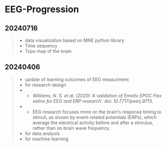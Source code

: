 # EEG-Progression
## 20240716
> - data visualization based on MNE python library
> - Time sequency
> - Topo map of the brain

## 20240406
> - update of learning outcomes of EEG measurment
> - for research design
> - - *Williams, N. S. et al. (2020) ‘A validation of Emotiv EPOC Flex saline for EEG and ERP research’. doi: 10.7717/peerj.9713.*
> - - EEG research focuses more on the brain's response timing to stimuli, as shown by event-related potentials (ERPs), which average the electrical activity before and after a stimulus, rather than on brain wave frequency.
> - for data analysis
> - for machine learning
